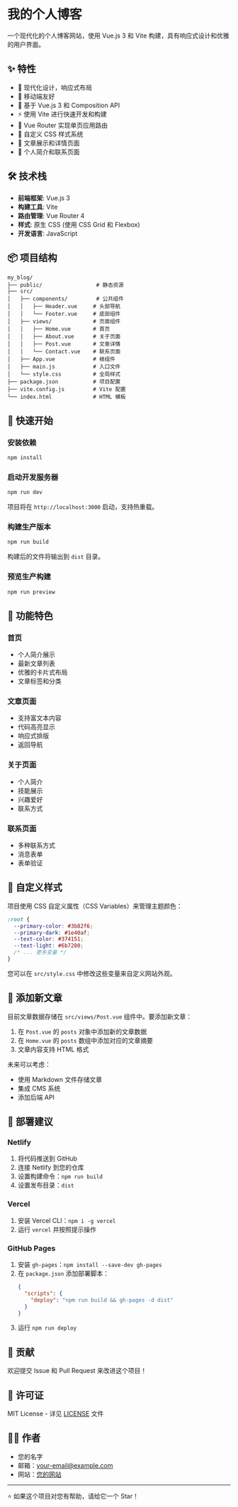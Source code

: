 # 我的个人博客

一个现代化的个人博客网站，使用 Vue.js 3 和 Vite 构建，具有响应式设计和优雅的用户界面。

## ✨ 特性

- 🎨 现代化设计，响应式布局
- 📱 移动端友好
- 🚀 基于 Vue.js 3 和 Composition API
- ⚡ 使用 Vite 进行快速开发和构建
- 🧭 Vue Router 实现单页应用路由
- 💅 自定义 CSS 样式系统
- 📝 文章展示和详情页面
- 👤 个人简介和联系页面

## 🛠️ 技术栈

- **前端框架**: Vue.js 3
- **构建工具**: Vite
- **路由管理**: Vue Router 4
- **样式**: 原生 CSS (使用 CSS Grid 和 Flexbox)
- **开发语言**: JavaScript

## 📦 项目结构

```
my_blog/
├── public/                 # 静态资源
├── src/
│   ├── components/         # 公共组件
│   │   ├── Header.vue     # 头部导航
│   │   └── Footer.vue     # 底部组件
│   ├── views/             # 页面组件
│   │   ├── Home.vue       # 首页
│   │   ├── About.vue      # 关于页面
│   │   ├── Post.vue       # 文章详情
│   │   └── Contact.vue    # 联系页面
│   ├── App.vue            # 根组件
│   ├── main.js            # 入口文件
│   └── style.css          # 全局样式
├── package.json           # 项目配置
├── vite.config.js         # Vite 配置
└── index.html             # HTML 模板
```

## 🚀 快速开始

### 安装依赖

```bash
npm install
```

### 启动开发服务器

```bash
npm run dev
```

项目将在 `http://localhost:3000` 启动，支持热重载。

### 构建生产版本

```bash
npm run build
```

构建后的文件将输出到 `dist` 目录。

### 预览生产构建

```bash
npm run preview
```

## 🎯 功能特色

### 首页
- 个人简介展示
- 最新文章列表
- 优雅的卡片式布局
- 文章标签和分类

### 文章页面
- 支持富文本内容
- 代码高亮显示
- 响应式排版
- 返回导航

### 关于页面
- 个人简介
- 技能展示
- 兴趣爱好
- 联系方式

### 联系页面
- 多种联系方式
- 消息表单
- 表单验证

## 🎨 自定义样式

项目使用 CSS 自定义属性（CSS Variables）来管理主题颜色：

```css
:root {
  --primary-color: #3b82f6;
  --primary-dark: #1e40af;
  --text-color: #374151;
  --text-light: #6b7280;
  /* ... 更多变量 */
}
```

您可以在 `src/style.css` 中修改这些变量来自定义网站外观。

## 📝 添加新文章

目前文章数据存储在 `src/views/Post.vue` 组件中。要添加新文章：

1. 在 `Post.vue` 的 `posts` 对象中添加新的文章数据
2. 在 `Home.vue` 的 `posts` 数组中添加对应的文章摘要
3. 文章内容支持 HTML 格式

未来可以考虑：
- 使用 Markdown 文件存储文章
- 集成 CMS 系统
- 添加后端 API

## 🚀 部署建议

### Netlify
1. 将代码推送到 GitHub
2. 连接 Netlify 到您的仓库
3. 设置构建命令：`npm run build`
4. 设置发布目录：`dist`

### Vercel
1. 安装 Vercel CLI：`npm i -g vercel`
2. 运行 `vercel` 并按照提示操作

### GitHub Pages
1. 安装 `gh-pages`：`npm install --save-dev gh-pages`
2. 在 `package.json` 添加部署脚本：
   ```json
   {
     "scripts": {
       "deploy": "npm run build && gh-pages -d dist"
     }
   }
   ```
3. 运行 `npm run deploy`

## 🤝 贡献

欢迎提交 Issue 和 Pull Request 来改进这个项目！

## 📄 许可证

MIT License - 详见 [LICENSE](LICENSE) 文件

## 🙋‍♂️ 作者

- 您的名字
- 邮箱：your-email@example.com
- 网站：[您的网站](https://your-website.com)

---

⭐ 如果这个项目对您有帮助，请给它一个 Star！
